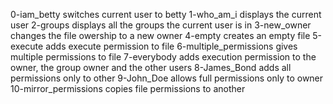 0-iam_betty switches current user to betty
1-who_am_i displays the current user
2-groups displays all the groups the current user is in
3-new_owner changes the file owership to a new owner
4-empty creates an empty file
5-execute adds execute permission to file
6-multiple_permissions gives multiple permissions to file
7-everybody adds execution permission to the owner, the group owner and the other users 
8-James_Bond adds all permissions only to other
9-John_Doe allows full permissions only to owner
10-mirror_permissions copies file permissions to another
